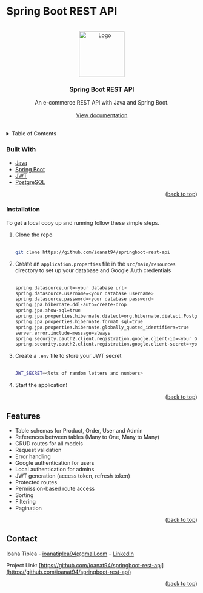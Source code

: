 # Spring Boot REST API

<div id="top"></div>
<!-- PROJECT LOGO -->
<br />
<div align="center">
  <a href="https://github.com/ioanat94/springboot-rest-api">
    <img src="https://miro.medium.com/max/856/1*O68LbDvD5Dcsnez73M7v4Q.png" alt="Logo" width="120" height="auto">
  </a>
<h3 align="center">Spring Boot REST API</h3>

  <p align="center">
    An e-commerce REST API with Java and Spring Boot.
    <br />
    <br />
    <a href="https://documenter.getpostman.com/view/21218217/2s8YmNR3hG">View documentation</a>
    <br />
    <br />
  </p>
</div>

<!-- TABLE OF CONTENTS -->
<details>
  <summary>Table of Contents</summary>
  <ol>
    <li>
      <a href="#built-with">Built With</a></li>
    </li>
    <li>
      <a href="#installation">Installation</a></li>
    </li>
    <li><a href="#features">Features</a></li>
    <li><a href="#contact">Contact</a></li>
  </ol>
</details>

### Built With

* [Java](https://www.java.com/en/)
* [Spring Boot](https://spring.io/projects/spring-boot)
* [JWT](https://jwt.io/)
* [PostgreSQL](https://www.postgresql.org/)

<p align="right">(<a href="#top">back to top</a>)</p>

### Installation

To get a local copy up and running follow these simple steps.

1. Clone the repo  
   <br /> 
   ```sh
   git clone https://github.com/ioanat94/springboot-rest-api
   ```
2. Create an `application.properties` file in the `src/main/resources` directory to set up your database and Google Auth credentials  
   <br /> 
   ```sh
   spring.datasource.url=<your database url>
   spring.datasource.username=<your database username>
   spring.datasource.password=<your database password>
   spring.jpa.hibernate.ddl-auto=create-drop
   spring.jpa.show-sql=true
   spring.jpa.properties.hibernate.dialect=org.hibernate.dialect.PostgreSQLDialect
   spring.jpa.properties.hibernate.format_sql=true
   spring.jpa.properties.hibernate.globally_quoted_identifiers=true
   server.error.include-message=always
   spring.security.oauth2.client.registration.google.client-id=<your Google client ID>
   spring.security.oauth2.client.registration.google.client-secret=<your Google client secret>
   ```
3. Create a `.env` file to store your JWT secret  
   <br /> 
   ```sh
   JWT_SECRET=<lots of random letters and numbers>
   ```
4. Start the application!

<p align="right">(<a href="#top">back to top</a>)</p>

<!-- USAGE EXAMPLES -->
## Features

- Table schemas for Product, Order, User and Admin
- References between tables (Many to One, Many to Many)
- CRUD routes for all models
- Request validation
- Error handling
- Google authentication for users
- Local authentication for admins
- JWT generation (access token, refresh token)
- Protected routes
- Permission-based route access
- Sorting
- Filtering
- Pagination

<p align="right">(<a href="#top">back to top</a>)</p>

<!-- CONTACT -->
## Contact

Ioana Tiplea - ioanatiplea94@gmail.com  - [LinkedIn](https://www.linkedin.com/in/ioana-tiplea/)

Project Link: [https://github.com/ioanat94/springboot-rest-api](https://github.com/ioanat94/springboot-rest-api)

<p align="right">(<a href="#top">back to top</a>)</p>
